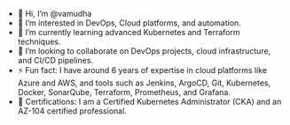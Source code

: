 - 👋 Hi, I’m @vamudha
- 👀 I’m interested in DevOps, Cloud platforms, and automation.
- 🌱 I’m currently learning advanced Kubernetes and Terraform techniques.
- 💞️ I’m looking to collaborate on DevOps projects, cloud infrastructure, and CI/CD pipelines.
- ⚡ Fun fact: I have around 6 years of expertise in cloud platforms like Azure and AWS, and tools such as Jenkins, ArgoCD, Git, Kubernetes, Docker, SonarQube, Terraform, Prometheus, and Grafana.
- 📜 Certifications: I am a Certified Kubernetes Administrator (CKA) and an AZ-104 certified professional.

<!---
vamudha/vamudha is a ✨ special ✨ repository because its `README.md` (this file) appears on your GitHub profile.
You can click the Preview link to take a look at your changes.
--->
